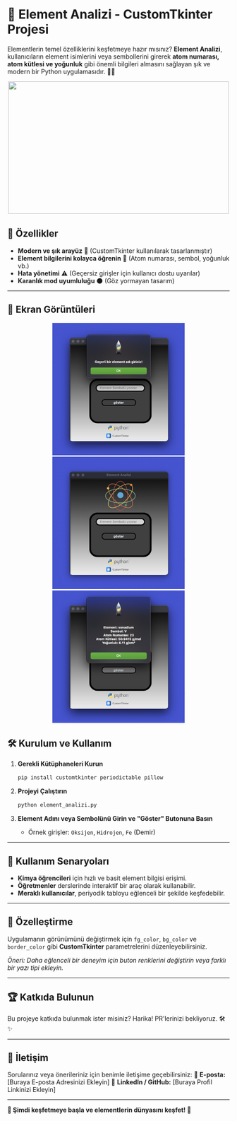  # 🌟 Element Analizi - CustomTkinter Projesi

Elementlerin temel özelliklerini keşfetmeye hazır mısınız? **Element Analizi**, kullanıcıların element isimlerini veya sembollerini girerek **atom numarası, atom kütlesi ve yoğunluk** gibi önemli bilgileri almasını sağlayan şık ve modern bir Python uygulamasıdır. 🧪✨

<p align="center"><img src="https://i.pinimg.com/originals/ec/29/67/ec2967eebf71e31cd1cb47e3252e36cd.gif" width=500 height=300>

</p

---


## 🚀 Özellikler
- **Modern ve şık arayüz** 🎨 (CustomTkinter kullanılarak tasarlanmıştır)
- **Element bilgilerini kolayca öğrenin** 🔬 (Atom numarası, sembol, yoğunluk vb.)
- **Hata yönetimi** ⚠️ (Geçersiz girişler için kullanıcı dostu uyarılar)
- **Karanlık mod uyumluluğu** 🌑 (Göz yormayan tasarım)

---

## 📸 Ekran Görüntüleri


<p align="center">
   <img src="https://github.com/realmir1/ChemFormula/blob/main/Ekran%20Resmi%202025-01-31%2002.25.30.png?raw=true" width=300 height=300>
   <img src="https://github.com/realmir1/ChemFormula/blob/main/Ekran%20Resmi%202025-01-31%2002.25.26.png?raw=true" width=300 height=300>
   <img src="https://github.com/realmir1/ChemFormula/blob/main/Ekran%20Resmi%202025-01-31%2002.25.11.png?raw=true" width=300 height=300>
</p>

## 🛠️ Kurulum ve Kullanım

1. **Gerekli Kütüphaneleri Kurun**
   ```bash
   pip install customtkinter periodictable pillow
   ```

2. **Projeyi Çalıştırın**
   ```bash
   python element_analizi.py
   ```

3. **Element Adını veya Sembolünü Girin ve "Göster" Butonuna Basın**
   - Örnek girişler: `Oksijen`, `Hidrojen`, `Fe` (Demir)

---

## 🎯 Kullanım Senaryoları
- **Kimya öğrencileri** için hızlı ve basit element bilgisi erişimi.
- **Öğretmenler** derslerinde interaktif bir araç olarak kullanabilir.
- **Meraklı kullanıcılar**, periyodik tabloyu eğlenceli bir şekilde keşfedebilir.

---

## 🎨 Özelleştirme
Uygulamanın görünümünü değiştirmek için `fg_color`, `bg_color` ve `border_color` gibi **CustomTkinter** parametrelerini düzenleyebilirsiniz.

_Öneri: Daha eğlenceli bir deneyim için buton renklerini değiştirin veya farklı bir yazı tipi ekleyin._

---

## 🏆 Katkıda Bulunun
Bu projeye katkıda bulunmak ister misiniz? Harika! PR'lerinizi bekliyoruz. 🛠️✨

---

## 📧 İletişim
Sorularınız veya önerileriniz için benimle iletişime geçebilirsiniz:
📩 **E-posta:** [Buraya E-posta Adresinizi Ekleyin]
🔗 **LinkedIn / GitHub:** [Buraya Profil Linkinizi Ekleyin]

---

**🚀 Şimdi keşfetmeye başla ve elementlerin dünyasını keşfet! 🔬**

